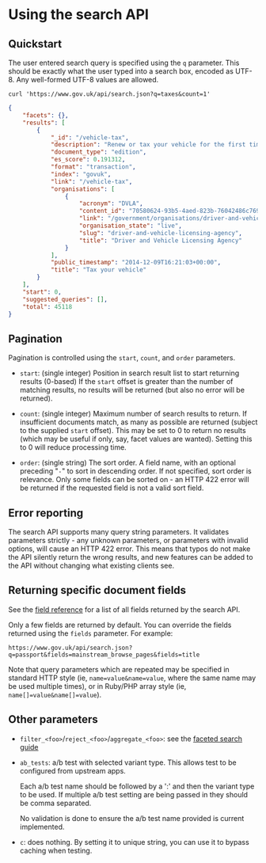 # Using the search API

## Quickstart

The user entered search query is specified using the `q` parameter. This should be exactly what the user typed into a search box, encoded as UTF-8. Any well-formed UTF-8 values are allowed.

```
curl 'https://www.gov.uk/api/search.json?q=taxes&count=1'
```

```json
{
    "facets": {},
    "results": [
        {
            "_id": "/vehicle-tax",
            "description": "Renew or tax your vehicle for the first time, apply online, by phone or at the Post Office",
            "document_type": "edition",
            "es_score": 0.191312,
            "format": "transaction",
            "index": "govuk",
            "link": "/vehicle-tax",
            "organisations": [
                {
                    "acronym": "DVLA",
                    "content_id": "70580624-93b5-4aed-823b-76042486c769",
                    "link": "/government/organisations/driver-and-vehicle-licensing-agency",
                    "organisation_state": "live",
                    "slug": "driver-and-vehicle-licensing-agency",
                    "title": "Driver and Vehicle Licensing Agency"
                }
            ],
            "public_timestamp": "2014-12-09T16:21:03+00:00",
            "title": "Tax your vehicle"
        }
    ],
    "start": 0,
    "suggested_queries": [],
    "total": 45118
}
```

## Pagination
Pagination is controlled using the `start`, `count`, and `order` parameters.

 - `start`: (single integer) Position in search result list to start returning
   results (0-based)  If the `start` offset is greater than the number of
   matching results, no results will be returned (but also no error will be
   returned).

 - `count`: (single integer) Maximum number of search results to return.  If
   insufficient documents match, as many as possible are returned (subject to
   the supplied `start` offset).  This may be set to 0 to return no results
   (which may be useful if only, say, facet values are wanted).  Setting this
   to 0 will reduce processing time.

 - `order`: (single string) The sort order.  A field name, with an optional
   preceding "`-`" to sort in descending order.  If not specified, sort order
   is relevance.  Only some fields can be sorted on - an HTTP 422 error will be
   returned if the requested field is not a valid sort field.


## Error reporting

The search API supports many query string parameters.  It validates
parameters strictly - any unknown parameters, or parameters with invalid
options, will cause an HTTP 422 error.  This means that typos do not make the
API silently return the wrong results, and new features can be added to the API
without changing what existing clients see.

## Returning specific document fields

See the [field reference](/config/schema/field_definitions.json) for a list of all fields returned by the search API.

Only a few fields are returned by default. You can override the fields returned using the `fields` parameter. For example:

```
https://www.gov.uk/api/search.json?q=passport&fields=mainstream_browse_pages&fields=title
```

Note that query parameters which are repeated may be specified in standard HTTP
style (ie, `name=value&name=value`, where the same name may be used multiple
times), or in Ruby/PHP array style (ie, `name[]=value&name[]=value`).

## Other parameters
- `filter_<foo>`/`reject_<foo>`/`aggregate_<foo>`: see the [faceted search guide](/docs/public-api/faceted-search.md)

- `ab_tests`: a/b test with selected variant type. This allows test to be configured
  from upstream apps.

  Each a/b test name should be followed by a ':' and then the variant type to
  be used. If multiple a/b test setting are being passed in they should be
  comma separated.

  No validation is done to ensure the a/b test name provided is current implemented.

- `c`: does nothing. By setting it to unique string, you can
  use it to bypass caching when testing.
